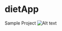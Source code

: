 # dietApp
Sample Project
![Alt text](https://lh3.googleusercontent.com/PV7_ZqbwqtGuGNwTKEDqeg9NyykQVzTxEvDIshNFjXz5NfZ4ZmmuBmiEfrKC7YRU2w=h900-rw "title") 
